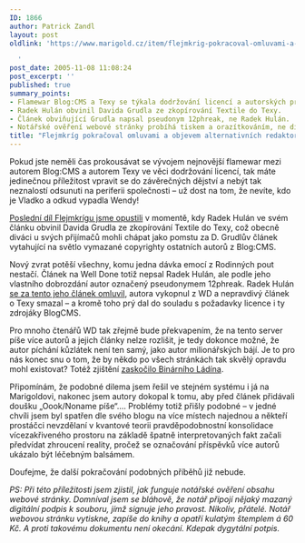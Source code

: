 ```yaml
---
ID: 1866
author: Patrick Zandl
layout: post
oldlink: 'https://www.marigold.cz/item/flejmkrig-pokracoval-omluvami-a-objevem-alternativnich-redaktoru

  '
post_date: 2005-11-08 11:08:24
post_excerpt: ''
published: true
summary_points:
- Flamewar Blog:CMS a Texy se týkala dodržování licencí a autorských práv.
- Radek Hulán obvinil Davida Grudla ze zkopírování Textile do Texy.
- Článek obviňující Grudla napsal pseudonym 12phreak, ne Radek Hulán.
- Notářské ověření webové stránky probíhá tiskem a orazítkováním, ne digitálně.
title: "Flejmkríg pokračoval omluvami a objevem alternativních redaktorů"
---
```


<p>Pokud jste neměli čas prokousávat se vývojem nejnovější flamewar mezi autorem Blog:CMS a autorem Texy ve věci dodržování licencí, tak máte jedinečnou příležitost vpravit se do závěrečných dějství a nebýt tak neznalostí odsunuti na periferii společnosti – už dost na tom, že nevíte, kdo je Vladko a odkud vypadla Wendy!</p>

<p><a href="/item/rychtyg-tsechis-flejmkrig">Poslední díl Flejmkrígu jsme opustili</a> v momentě, kdy Radek Hulán ve svém článku obvinil Davida Grudla ze zkopírování Textile do Texy, což obecně diváci u svých přijímačů mohli chápat jako pomstu za D. Grudlův článek vytahující na světlo vymazané copyrighty ostatních autorů z Blog:CMS. </p>

<p>Nový zvrat potěší všechny, komu jedna dávka emocí z Rodinných pout nestačí. Článek na Well Done totiž nepsal Radek Hulán, ale podle jeho vlastního dobrozdání autor označený pseudonymem 12phreak. Radek Hulán <a href="http://hulan.cz/blog/item/texy-od-dgx" rel="nofollow">se za tento jeho článek omluvil</a>, autora vykopnul z WD a nepravdivý článek o Texy smazal – a kromě toho prý dal do souladu s požadavky licence i ty zdrojáky BlogCMS. </p>

<p>Pro mnoho čtenářů WD tak zřejmě bude překvapením, že na tento server píše více autorů a jejich články nelze rozlišit, je tedy dokonce možné, že autor píchání kůzlátek není ten samý, jako autor milionářských bájí.  Je to pro nás konec snu o tom, že by někdo po všech stránkách tak skvělý opravdu mohl existovat? Totéž zjištění <a href="http://binarniladin.bloguje.cz/225141_item.php">zaskočilo Binárního Ládína</a>.</p>

<p>Připomínám, že podobné dilema jsem řešil ve stejném systému i já na Marigoldovi, nakonec jsem autory dokopal k tomu, aby před článek přidávali doušku „Oook/Noname píše“…. Problémy totiž přišly podobné – v jedné chvíli jsem byl spatřen dle svého blogu na více místech najednou a někteří prostáčci nevzdělaní v kvantové teorii pravděpodobnostní konsolidace vícezakřiveného prostoru na základě špatně interpretovaných fakt začali předvídat zhroucení reality, pročež se označování příspěvků více autorů ukázalo být léčebným balsámem.</p>

<p>Doufejme, že další pokračování podobných příběhů již nebude.  </p>

<p><em>PS: Při této příležitosti jsem zjistil, jak funguje notářské ověření obsahu webové stránky. Domníval jsem se bláhově, že notář připojí nějaký mazaný digitální podpis k souboru, jímž signuje jeho pravost. Nikoliv, přátelé. Notář webovou stránku vytiskne, zapíše do knihy a opatří kulatým štemplem á 60 Kč. A proti takovému dokumentu není okecání. Kdepak dygytální potpis.</em>
</p>